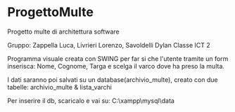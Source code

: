 # ProgettoMulte
Progetto multe di architettura software

Gruppo: Zappella Luca, Livrieri Lorenzo, Savoldelli Dylan Classe ICT 2

Programma visuale creata con SWING per far si che l'utente tramite un form inserisca: Nome, Cognome, Targa e scelga il varco dove ha preso la multa.

I dati saranno poi salvati su un database(archivio_multe), creato con due tabelle: archivio_multe & lista_varchi

Per inserire il db, scaricalo e vai su: C:\xampp\mysql\data

